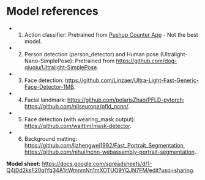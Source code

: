# Model references

- 1. Action classifier: Pretrained from [Pushup Counter App](https://github.com/VNOpenAI/pushup-counter-app) - Not the best model.
- 2. Person detection (person_detector) and Human pose (Ultralight-Nano-SimplePose): Pretrained from <https://github.com/dog-qiuqiu/Ultralight-SimplePose>.
- 3. Face detection: <https://github.com/Linzaer/Ultra-Light-Fast-Generic-Face-Detector-1MB>.
- 4. Facial landmark: <https://github.com/polarisZhao/PFLD-pytorch>; <https://github.com/nilseuropa/pfld_ncnn/>.
- 5. Face detection (with wearing_mask output): <https://github.com/waittim/mask-detector>.
- 6. Background matting: <https://github.com/lizhengwei1992/Fast_Portrait_Segmentation>, <https://github.com/nihui/ncnn-webassembly-portrait-segmentation>.

**Model sheet:** <https://docs.google.com/spreadsheets/d/1-Q4jDd2ksF20qIYq34A1itWmnmNn1mXOTUO9YQJN7FM/edit?usp=sharing>.
